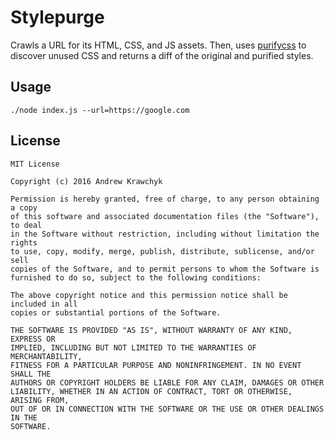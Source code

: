 # Stylepurge

Crawls a URL for its HTML, CSS, and JS assets. Then, uses [purifycss](https://github.com/purifycss/purifycss/)
to discover unused CSS and returns a diff of the original and purified styles.

## Usage

```
./node index.js --url=https://google.com
```

## License

```
MIT License

Copyright (c) 2016 Andrew Krawchyk

Permission is hereby granted, free of charge, to any person obtaining a copy
of this software and associated documentation files (the "Software"), to deal
in the Software without restriction, including without limitation the rights
to use, copy, modify, merge, publish, distribute, sublicense, and/or sell
copies of the Software, and to permit persons to whom the Software is
furnished to do so, subject to the following conditions:

The above copyright notice and this permission notice shall be included in all
copies or substantial portions of the Software.

THE SOFTWARE IS PROVIDED "AS IS", WITHOUT WARRANTY OF ANY KIND, EXPRESS OR
IMPLIED, INCLUDING BUT NOT LIMITED TO THE WARRANTIES OF MERCHANTABILITY,
FITNESS FOR A PARTICULAR PURPOSE AND NONINFRINGEMENT. IN NO EVENT SHALL THE
AUTHORS OR COPYRIGHT HOLDERS BE LIABLE FOR ANY CLAIM, DAMAGES OR OTHER
LIABILITY, WHETHER IN AN ACTION OF CONTRACT, TORT OR OTHERWISE, ARISING FROM,
OUT OF OR IN CONNECTION WITH THE SOFTWARE OR THE USE OR OTHER DEALINGS IN THE
SOFTWARE.
```
